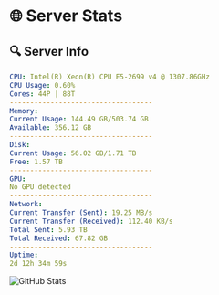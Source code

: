 # 🌐 Server Stats
## 🔍 Server Info
```yaml
CPU: Intel(R) Xeon(R) CPU E5-2699 v4 @ 1307.86GHz
CPU Usage: 0.60%
Cores: 44P | 88T
-----------------------------------
Memory:
Current Usage: 144.49 GB/503.74 GB
Available: 356.12 GB
-----------------------------------
Disk:
Current Usage: 56.02 GB/1.71 TB
Free: 1.57 TB
-----------------------------------
GPU:
No GPU detected
-----------------------------------
Network:
Current Transfer (Sent): 19.25 MB/s
Current Transfer (Received): 112.40 KB/s
Total Sent: 5.93 TB
Total Received: 67.82 GB
-----------------------------------
Uptime:
2d 12h 34m 59s
```
![GitHub Stats](https://img.shields.io/badge/Updated-2025-03-10_09:57:48-blue)
